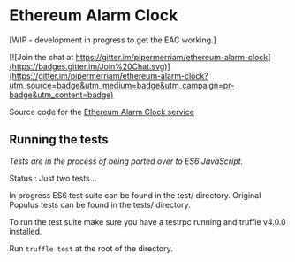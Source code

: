 # Ethereum Alarm Clock

[WIP - development in progress to get the EAC working.]

[![Join the chat at https://gitter.im/pipermerriam/ethereum-alarm-clock](https://badges.gitter.im/Join%20Chat.svg)](https://gitter.im/pipermerriam/ethereum-alarm-clock?utm_source=badge&utm_medium=badge&utm_campaign=pr-badge&utm_content=badge)

Source code for the [Ethereum Alarm Clock service](http://www.ethereum-alarm-clock.com/)


## Running the tests

_Tests are in the process of being ported over to ES6 JavaScript._

Status : Just two tests...

In progress ES6 test suite can be found in the test/ directory. Original Populus tests can be found in the tests/ directory.

To run the test suite make sure you have a testrpc running and truffle v4.0.0 installed.

Run `truffle test` at the root of the directory.
